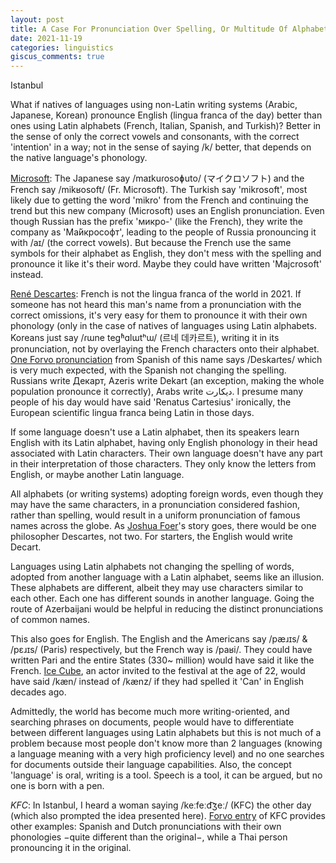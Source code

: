 ```yaml
---
layout: post
title: A Case For Pronunciation Over Spelling, Or Multitude Of Alphabets
date: 2021-11-19
categories: linguistics
giscus_comments: true
---
```


Istanbul

What if natives of languages using non-Latin writing systems (Arabic, Japanese, Korean) pronounce English (lingua franca of the day) better than ones using Latin alphabets (French, Italian, Spanish, and Turkish)? Better in the sense of only the correct vowels and consonants, with the correct 'intention' in a way; not in the sense of saying /k/ better, that depends on the native language's phonology.

[Microsoft](https://en.wikipedia.org/wiki/Microsoft): The Japanese say /maɪkuɾosoɸuto/ (マイクロソフト) and the French say /mikʁosoft/ (Fr. Microsoft). The Turkish say 'mikrosoft', most likely due to getting the word 'mikro' from the French and continuing the trend but this new company (Microsoft) uses an English pronunciation. Even though Russian has the prefix 'микро-' (like the French), they write the company as 'Ма́йкрософт', leading to the people of Russia pronouncing it with /aɪ/ (the correct vowels). But because the French use the same symbols for their alphabet as English, they don't mess with the spelling and pronounce it like it's their word. Maybe they could have written 'Majcrosoft' instead.

[René Descartes](https://en.wikipedia.org/wiki/Ren%C3%A9_Descartes): French is not the lingua franca of the world in 2021. If someone has not heard this man's name from a pronunciation with the correct omissions, it's very easy for them to pronounce it with their own phonology (only in the case of natives of languages using Latin alphabets. Koreans just say /ɾɯne teɡʱɑlɯtʰɯ/ (르네 데카르트), writing it in its pronunciation, not by overlaying the French characters onto their alphabet. [One Forvo pronunciation](https://forvo.com/word/ren%C3%A9_descartes/#es) from Spanish of this name says /Deskaɾtes/ which is very much expected, with the Spanish not changing the spelling. Russians write Декарт, Azeris write Dekart (an exception, making the whole population pronounce it correctly), Arabs write ديكارت. I presume many people of his day would have said 'Renatus Cartesius' ironically, the European scientific lingua franca being Latin in those days.

If some language doesn't use a Latin alphabet, then its speakers learn English with its Latin alphabet, having only English phonology in their head associated with Latin characters. Their own language doesn't have any part in their interpretation of those characters. They only know the letters from English, or maybe another Latin language.

All alphabets (or writing systems) adopting foreign words, even though they may have the same characters, in a pronunciation considered fashion, rather than spelling, would result in a uniform pronunciation of famous names across the globe. As [Joshua Foer](https://en.wikipedia.org/wiki/Joshua_Foer)'s story goes, there would be one philosopher Descartes, not two. For starters, the English would write Decart.

Languages using Latin alphabets not changing the spelling of words, adopted from another language with a Latin alphabet, seems like an illusion. These alphabets are different, albeit they may use characters similar to each other. Each one has different sounds in another language. Going the route of Azerbaijani would be helpful in reducing the distinct pronunciations of common names.

This also goes for English. The English and the Americans say /pæɹɪs/ & /pɛɹɪs/ (Paris) respectively, but the French way is /paʁi/. They could have written Pari and the entire States (330~ million) would have said it like the French. [Ice Cube](https://en.wikipedia.org/wiki/Ice_Cube), an actor invited to the festival at the age of 22, would have said /kæn/ instead of /kænz/ if they had spelled it 'Can' in English decades ago.

Admittedly, the world has become much more writing-oriented, and searching phrases on documents, people would have to differentiate between different languages using Latin alphabets but this is not much of a problem because most people don't know more than 2 languages (knowing a language meaning with a very high proficiency level) and no one searches for documents outside their language capabilities. Also, the concept 'language' is oral, writing is a tool. Speech is a tool, it can be argued, but no one is born with a pen.

*KFC*: In Istanbul, I heard a woman saying /keːfeːd͡ʒeː/ (KFC) the other day (which also prompted the idea presented here). [Forvo entry](https://forvo.com/word/kfc/) of KFC provides other examples: Spanish and Dutch pronunciations with their own phonologies −quite different than the original−, while a Thai person pronouncing it in the original.
